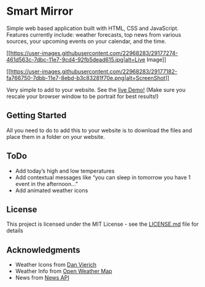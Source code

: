 # Smart Mirror

Simple web based application built with HTML, CSS and JavaScript. Features currently include: weather forecasts, top news from various sources, your upcoming events on your calendar, and the time.

[[https://user-images.githubusercontent.com/22968283/29177274-461d563c-7dbc-11e7-9cd4-92fb5dead615.jpg|alt=Live Image]]

[[https://user-images.githubusercontent.com/22968283/29177182-fa766750-7dbb-11e7-8ebd-b3c83281f70e.png|alt=ScreenShot]]


Very simple to add to your website.
See the [live Demo!](http://johndavidanthony.me/Pages/SmartMirror/SmartMirror.html) (Make sure you rescale your browser window to be portrait for best results!)

## Getting Started

All you need to do to add this to your website is to download the files and place them in a folder on your website. 

## ToDo
* Add today’s high and low temperatures
* Add contextual messages like “you can sleep in tomorrow you have 1 event in the afternoon…”
* Add animated weather icons


## License

This project is licensed under the MIT License - see the [LICENSE.md](LICENSE.md) file for details

## Acknowledgments

* Weather Icons from [Dan Vierich](http://www.danvierich.de/weather/)
* Weather Info from [Open Weather Map](https://openweathermap.org)
* News from [News API](https://newsapi.org)


